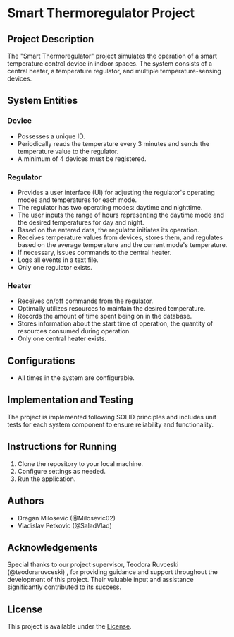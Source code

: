 # Smart Thermoregulator Project

## Project Description

The "Smart Thermoregulator" project simulates the operation of a smart temperature control device in indoor spaces. The system consists of a central heater, a temperature regulator, and multiple temperature-sensing devices.

## System Entities

### Device

- Possesses a unique ID.
- Periodically reads the temperature every 3 minutes and sends the temperature value to the regulator.
- A minimum of 4 devices must be registered.

### Regulator

- Provides a user interface (UI) for adjusting the regulator's operating modes and temperatures for each mode.
- The regulator has two operating modes: daytime and nighttime.
- The user inputs the range of hours representing the daytime mode and the desired temperatures for day and night.
- Based on the entered data, the regulator initiates its operation.
- Receives temperature values from devices, stores them, and regulates based on the average temperature and the current mode's temperature.
- If necessary, issues commands to the central heater.
- Logs all events in a text file.
- Only one regulator exists.

### Heater

- Receives on/off commands from the regulator.
- Optimally utilizes resources to maintain the desired temperature.
- Records the amount of time spent being on in the database.
- Stores information about the start time of operation, the quantity of resources consumed during operation.
- Only one central heater exists.

## Configurations

- All times in the system are configurable.

## Implementation and Testing

The project is implemented following SOLID principles and includes unit tests for each system component to ensure reliability and functionality.

## Instructions for Running

1. Clone the repository to your local machine.
2. Configure settings as needed.
3. Run the application.

## Authors

- Dragan Milosevic (@Milosevic02)
- Vladislav Petkovic (@SaladVlad)

## Acknowledgements

Special thanks to our project supervisor, Teodora Ruvceski (@teodoraruvceski) , for providing guidance and support throughout the development of this project. Their valuable input and assistance significantly contributed to its success.


## License

This project is available under the [License](link-to-license).
